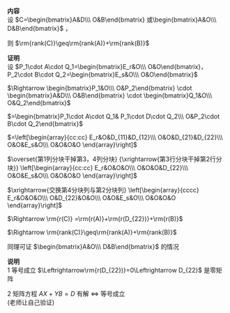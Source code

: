 **内容**    
设 $C=\begin{bmatrix}A&D\\\ O&B\end{bmatrix}    
或\begin{bmatrix}A&O\\\ D&B\end{bmatrix}$ ，    
    
则 $\rm{rank(C)}\geq\rm{rank(A)}+\rm{rank(B)}$     
    
**证明**    
设 $P_1\cdot A\cdot Q_1=\begin{bmatrix}E_r&O\\\ O&O\end{bmatrix}，    
P_2\cdot B\cdot Q_2=\begin{bmatrix}E_s&O\\\ O&O\end{bmatrix}$     
    
 $\Rightarrow    
\begin{bmatrix}P_1&O\\\ O&P_2\end{bmatrix}    
\cdot \begin{bmatrix}A&D\\\ O&B\end{bmatrix}    
\cdot \begin{bmatrix}Q_1&O\\\ O&Q_2\end{bmatrix}$     
    
 $=\begin{bmatrix}P_1\cdot A\cdot Q_1&    
P_1\cdot D\cdot Q_2\\\     
O&P_2\cdot B\cdot Q_2\end{bmatrix}$     
    
 $=\left[\begin{array}{cc:cc}    
E_r&O&D_{11}&D_{12}\\\     
O&O&D_{21}&D_{22}\\\     
O&O&E_s&O\\\     
O&O&O&O    
\end{array}\right]$     
    
 $\overset{第1列分块干掉第3，4列分块}    
{\xrightarrow{第3行分块干掉第2行分块}}    
\left[\begin{array}{cc:cc}    
E_r&O&O&O\\\     
O&O&O&D_{22}\\\     
O&O&E_s&O\\\     
O&O&O&O    
\end{array}\right]$     
    
 $\xrightarrow{交换第4分块列与第2分块列}    
\left[\begin{array}{cccc}    
E_r&O&O&O\\\     
O&D_{22}&O&O\\\     
O&O&E_s&O\\\     
O&O&O&O    
\end{array}\right]$     
    
 $\Rightarrow \rm{r(C)}    
=\rm{r(A)}+\rm{r(D_{22})}+\rm{r(B)}$     
    
 $\Rightarrow    
\rm{rank(C)}\geq\rm{rank(A)}+\rm{rank(B)}$     
    
同理可证 $\begin{bmatrix}A&O\\\ D&B\end{bmatrix}$ 的情况    
    
**说明**    
1 等号成立 $\Leftrightarrow\rm{r(D_{22})}=0\Leftrightarrow D_{22}$ 是零矩阵    
    
2 矩阵方程 $AX+YB=D$ 有解 $\Leftrightarrow$ 等号成立    
(老师让自己验证)    
